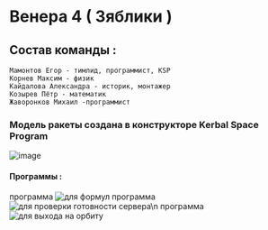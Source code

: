 # Венера 4 ( Зяблики )
## Состав команды :

    Мамонтов Егор - тимлид, программист, KSP
    Корнев Максим - физик
    Кайдалова Александра - историк, монтажер
    Козырев Пётр - математик
    Жаворонков Михаил -программист
### Модель ракеты создана в конструкторе Kerbal Space Program
![image](https://user-images.githubusercontent.com/83081015/209557718-5e22947e-82a3-4e1b-9fb4-9307b222008b.png)
#### Программы :
программа
<img src="https://github.com/zhavkk/Kerbal/blob/main/formls.py" alt="для формул">
программа
<img src="https://github.com/zhavkk/Kerbal/blob/main/check.py" alt="для проверки готовности сервера\n">
программа 
<img src="https://github.com/zhavkk/Kerbal/blob/main/orbit.py" alt="для выхода на орбиту">

